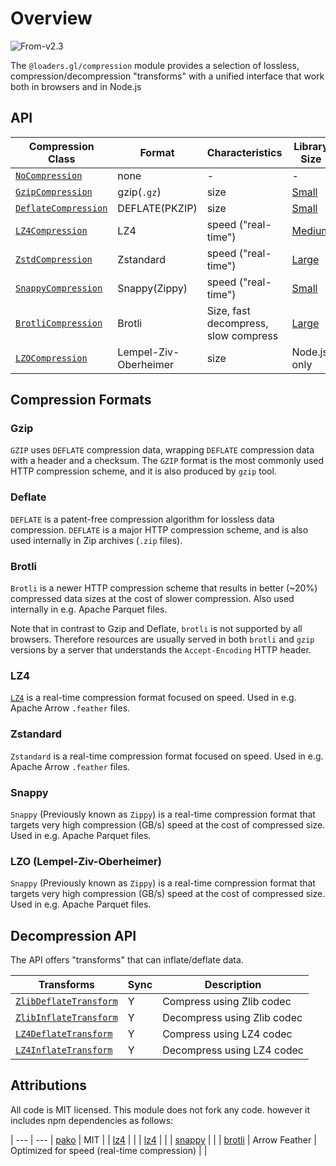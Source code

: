 # Overview

<p class="badges">
  <img src="https://img.shields.io/badge/From-v2.3-blue.svg?style=flat-square" alt="From-v2.3" /> 
</p>

The `@loaders.gl/compression` module provides a selection of lossless,
compression/decompression "transforms" with a unified interface that work both in browsers and in Node.js

## API

| Compression Class | Format | Characteristics | Library Size | Notes                                                   |
| --------------------------------- | --------------------------- | ------------------------------------------------------- | --- | --- |
| [`NoCompression`](./api-reference/no-compression) |  none  |  -         | - |
| [`GzipCompression`](./api-reference/gzip-compression)  | gzip(`.gz`) | size | [Small](https://bundlephobia.com/package/pako) |
| [`DeflateCompression`](./api-reference/deflate-compression) | DEFLATE(PKZIP) | size | [Small](https://bundlephobia.com/package/pako) |
| [`LZ4Compression`](./api-reference/lz4-compression) | LZ4  |  speed ("real-time")             | [Medium](https://bundlephobia.com/package/lz4) |
| [`ZstdCompression`](./api-reference/zstd-compression) | Zstandard |  speed ("real-time")             | [Large](https://bundlephobia.com/package/zstd-codec) |
| [`SnappyCompression`](./api-reference/snappy-compression) | Snappy(Zippy)  |  speed ("real-time")              | [Small](https://bundlephobia.com/package/snappys) |
| [`BrotliCompression`](./api-reference/brotli-compression) | Brotli  | Size, fast decompress, slow compress             | [Large](https://bundlephobia.com/package/brotli) |
| [`LZOCompression`](./api-reference/lzo-compression)   | Lempel-Ziv-Oberheimer | size | Node.js only

## Compression Formats

### Gzip

`GZIP` uses `DEFLATE` compression data, wrapping `DEFLATE` compression data with
a header and a checksum. The `GZIP` format is the most commonly used HTTP compression
scheme, and it is also produced by `gzip` tool.

### Deflate

`DEFLATE` is a patent-free compression algorithm for lossless data compression.
`DEFLATE` is a major HTTP compression scheme, and is also used internally in Zip archives
(`.zip` files).

### Brotli

`Brotli` is a newer HTTP compression scheme that results in better (~20%)
compressed data sizes at the cost of slower compression.
Also used internally in e.g. Apache Parquet files.

Note that in contrast to Gzip and Deflate, `brotli` is not
supported by all browsers. Therefore resources are usually served
in both `brotli` and `gzip` versions by a server that understands
the `Accept-Encoding` HTTP header.

### LZ4

[`LZ4`](https://en.wikipedia.org/wiki/LZ4_(compression_algorithm))
is a real-time compression format focused on speed.
Used in e.g. Apache Arrow `.feather` files.

### Zstandard

`Zstandard` is a real-time compression format focused on speed.
Used in e.g. Apache Arrow `.feather` files.

### Snappy

`Snappy` (Previously known as `Zippy`) is a real-time compression format that
targets very high compression (GB/s) speed at the cost of compressed size.
Used in e.g. Apache Parquet files.

### LZO (Lempel-Ziv-Oberheimer)

`Snappy` (Previously known as `Zippy`) is a real-time compression format that
targets very high compression (GB/s) speed at the cost of compressed size.
Used in e.g. Apache Parquet files.

## Decompression API

The API offers "transforms" that can inflate/deflate data.

| Transforms                                                                              | Sync | Description                 |
| --------------------------------------------------------------------------------------- | ---- | --------------------------- |
| [`ZlibDeflateTransform`](modules/compression/docs/api-reference/zlib-deflate-transform) | Y    | Compress using Zlib codec   |
| [`ZlibInflateTransform`](modules/compression/docs/api-reference/zlib-inflate-transform) | Y    | Decompress using Zlib codec |
| [`LZ4DeflateTransform`](modules/compression/docs/api-reference/lz4-deflate-transform)   | Y    | Compress using LZ4 codec    |
| [`LZ4InflateTransform`](modules/compression/docs/api-reference/lz4-inflate-transform)   | Y    | Decompress using LZ4 codec  |


## Attributions

All code is MIT licensed. This module does not fork any code. however it includes npm dependencies as follows:

| --- | ---
| [pako](https://zlib.net/)         | MIT |
| [lz4](https://github.com/lz4/lz4) |  |
| [lz4](https://github.com/lz4/lz4) |  |
| [snappy](https://github.com/lz4/lz4) |              |
| [brotli](https://github.com/lz4/lz4) | Arrow Feather               | Optimized for speed (real-time compression)             |
|
